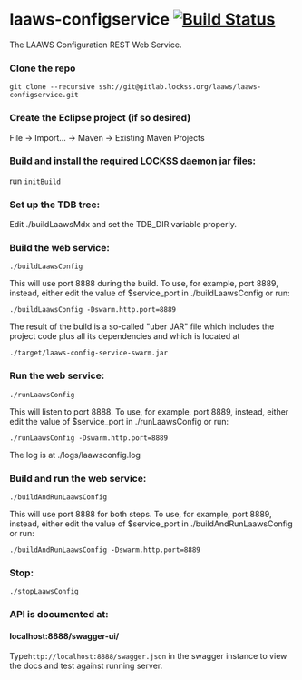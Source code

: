 <!--
Copyright (c) 2017 Board of Trustees of Leland Stanford Jr. University,
all rights reserved.

Permission is hereby granted, free of charge, to any person obtaining a copy
of this software and associated documentation files (the "Software"), to deal
in the Software without restriction, including without limitation the rights
to use, copy, modify, merge, publish, distribute, sublicense, and/or sell
copies of the Software, and to permit persons to whom the Software is
furnished to do so, subject to the following conditions:

The above copyright notice and this permission notice shall be included in
all copies or substantial portions of the Software.

THE SOFTWARE IS PROVIDED "AS IS", WITHOUT WARRANTY OF ANY KIND, EXPRESS OR
IMPLIED, INCLUDING BUT NOT LIMITED TO THE WARRANTIES OF MERCHANTABILITY,
FITNESS FOR A PARTICULAR PURPOSE AND NONINFRINGEMENT.  IN NO EVENT SHALL
STANFORD UNIVERSITY BE LIABLE FOR ANY CLAIM, DAMAGES OR OTHER LIABILITY,
WHETHER IN AN ACTION OF CONTRACT, TORT OR OTHERWISE, ARISING FROM, OUT OF OR
IN CONNECTION WITH THE SOFTWARE OR THE USE OR OTHER DEALINGS IN THE SOFTWARE.

Except as contained in this notice, the name of Stanford University shall not
be used in advertising or otherwise to promote the sale, use or other dealings
in this Software without prior written authorization from Stanford University.
--> 
# laaws-configservice [![Build Status](https://travis-ci.org/lockss/laaws-configservice.svg?branch=master)](https://travis-ci.org/lockss/laaws-configservice)
The LAAWS Configuration REST Web Service.

### Clone the repo
`git clone --recursive ssh://git@gitlab.lockss.org/laaws/laaws-configservice.git`

### Create the Eclipse project (if so desired)
File -> Import... -> Maven -> Existing Maven Projects

### Build and install the required LOCKSS daemon jar files:
run `initBuild`

### Set up the TDB tree:
Edit ./buildLaawsMdx and set the TDB_DIR variable properly.

### Build the web service:
`./buildLaawsConfig`

This will use port 8888 during the build. To use, for example, port 8889,
instead, either edit the value of $service_port in ./buildLaawsConfig or run:

`./buildLaawsConfig -Dswarm.http.port=8889`

The result of the build is a so-called "uber JAR" file which includes the
project code plus all its dependencies and which is located at

`./target/laaws-config-service-swarm.jar`

### Run the web service:
`./runLaawsConfig`

This will listen to port 8888. To use, for example, port 8889, instead, either
edit the value of $service_port in ./runLaawsConfig or run:

`./runLaawsConfig -Dswarm.http.port=8889`

The log is at ./logs/laawsconfig.log

### Build and run the web service:
`./buildAndRunLaawsConfig`

This will use port 8888 for both steps. To use, for example, port 8889, instead,
either edit the value of $service_port in ./buildAndRunLaawsConfig or run:

`./buildAndRunLaawsConfig -Dswarm.http.port=8889`

### Stop:
`./stopLaawsConfig`

### API is documented at:
#### localhost:8888/swagger-ui/

Type`http://localhost:8888/swagger.json` in the swagger instance to view
the docs and test against running server.
